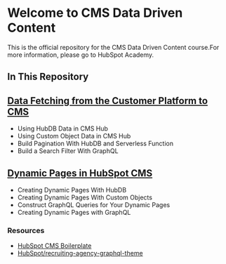 # Welcome to CMS Data Driven Content

This is the official repository for the CMS Data Driven Content course.For more information, please go to HubSpot Academy.

## In This Repository

## [Data Fetching from the Customer Platform to CMS](https://academy.hubspot.com)
* Using HubDB Data in CMS Hub
* Using Custom Object Data in CMS Hub
* Build Pagination With HubDB and Serverless Function
* Build a Search Filter With GraphQL

## [Dynamic Pages in HubSpot CMS](https://academy.hubspot.com)
* Creating Dynamic Pages With HubDB
* Creating Dynamic Pages With Custom Objects
* Construct GraphQL Queries for Your Dynamic Pages
* Creating Dynamic Pages with GraphQL

### Resources
* [HubSpot CMS Boilerplate](https://github.com/HubSpot/cms-theme-boilerplate)
* [HubSpot/recruiting-agency-graphql-theme](https://github.com/HubSpot/recruiting-agency-graphql-theme)

